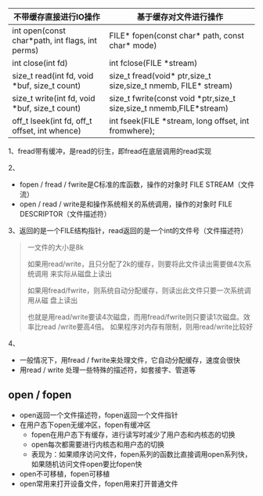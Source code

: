 | 不带缓存直接进行IO操作                          | 基于缓存对文件进行操作                                       |
| ----------------------------------------------- | ------------------------------------------------------------ |
| int open(const char*path, int flags, int perms) | FILE* fopen(const char* path, const char* mode)              |
| int close(int fd)                               | int fclose(FILE *stream)                                     |
| size_t read(int fd, void *buf, size_t count)    | size_t fread(void* ptr,size_t size,size_t nmemb, FILE\* stream) |
| size_t write(int fd, void *buf, size_t count)   | size_t fwrite(const void \*ptr,size_t size,size_t nmemb,FILE*stream) |
| off_t lseek(int fd, off_t offset, int whence)   | int fseek(FILE *stream, long offset, int fromwhere);         |

1、fread带有缓冲，是read的衍生，即fread在底层调用的read实现

2、

+ fopen / fread / fwrite是C标准的库函数，操作的对象时 FILE STREAM（文件流）
+ open / read / write是和操作系统相关的系统调用，操作的对象时 FILE DESCRIPTOR（文件描述符）

3、返回的是一个FILE结构指针，read返回的是一个int的文件号（文件描述符）

> 一文件的大小是8k
>
> 如果用read/write，且只分配了2k的缓存，则要将此文件读出需要做4次系统调用 来实际从磁盘上读出
>
> 如果用fread/fwrite，则系统自动分配缓存，则读出此文件只要一次系统调用从磁 盘上读出
>
> 也就是用read/write要读4次磁盘，而用fread/fwrite则只要读1次磁盘。效率比read /write要高4倍。 如果程序对内存有限制，则用read/write比较好

4、

+ 一般情况下，用fread / fwrite来处理文件，它自动分配缓存，速度会很快
+ 用read / write 处理一些特殊的描述符，如套接字、管道等



## open / fopen

+ open返回一个文件描述符，fopen返回一个文件指针
+ 在用户态下open无缓冲区，fopen有缓冲区
  + fopen在用户态下有缓存，进行读写时减少了用户态和内核态的切换
  + open每次都需要进行内核态和用户态的切换
  + 表现为：如果顺序访问文件，fopen系列的函数比直接调用open系列快，如果随机访问文件open要比fopen快
+ open不可移植，fopen可移植
+ open常用来打开设备文件，fopen用来打开普通文件

